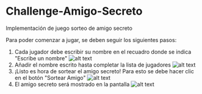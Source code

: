 # Challenge-Amigo-Secreto

Implementación de juego sorteo de amigo secreto

Para poder comenzar a jugar, se deben seguir los siguientes pasos:

1. Cada jugador debe escribir su nombre en el recuadro donde se indica "Escribe un nombre"
![alt text](./assets/.image.png)
2. Añadir el nombre escrito hasta completar la lista de jugadores
![alt text](./assets/.image-1.png)
3. ¡Listo es hora de sortear el amigo secreto! Para esto se debe hacer clic en el botón "Sortear Amigo"
![alt text](./assets/.image-2.png)
4. El amigo secreto será mostrado en la pantalla
![alt text](./assets/.image-3.png)
